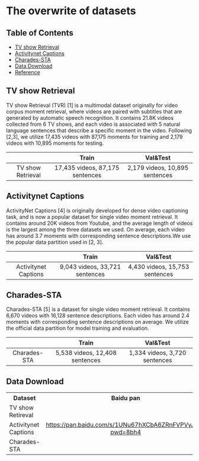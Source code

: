 # The overwrite of datasets

## Table of Contents
* [TV show Retrieval](#TVR)
* [Activitynet Captions](#Activitynet-Captions)
* [Charades-STA](#Charades-STA)
* [Data Download](#Data-Download)
* [Reference](#Reference)

## TV show Retrieval
TV show Retrieval (TVR) [1] is a multimodal dataset originally for video corpus moment retrieval, where videos are paired with subtitles that are generated by automatic speech recognition. It contains 21.8K videos collected from 6 TV shows, and each video is associated with 5 natural language sentences that describe a specific moment in the video. Following [2,3], we utilize
17,435 videos with 87,175 moments for training and 2,179 videos
with 10,895 moments for testing.

|             |Train  | Val&Test  |
| :---------: | :--: | :--: |
| TV show Retrieval | 17,435 videos, 87,175 sentences | 2,179 videos, 10,895 sentences|

## Activitynet Captions

ActivityNet Captions [4] is originally developed for dense video captioning task, and is now a popular dataset for single video moment retrieval. It contains around 20K videos from Youtube, and the average length of videos is the largest among the three datasets we used. On average, each video has around 3.7 moments with corresponding sentence descriptions.We use the popular data partition used in [2, 3].

|             |Train  | Val&Test  |
| :---------: | :--: | :--: |
| Activitynet Captions | 9,043 videos, 33,721 sentences | 4,430 videos, 15,753 sentences|

## Charades-STA

Charades-STA [5] is a dataset for single video moment retrieval. It contains 6,670 videos with 16,128 sentence descriptions. Each video has around 2.4 moments with corresponding sentence descriptions on average. We utilize the official data partition for model training and evaluation.

|             |Train  | Val&Test  |
| :---------: | :--: | :--: |
| Charades-STA | 5,538 videos, 12,408 sentences | 1,334 videos, 3,720 sentences|

## Data Download

<table>
        <tr align="center">
          <th style="width: 250px;">Dataset</th><th>Baidu pan</th><th>Aliyun</th>
        </tr>
        <tr>
            <td>TV show Retireval</td>
            <td rowspan="3" style="width: 200px;" align="center"><a href="https://pan.baidu.com/s/1UNu67hXCbA6ZRnFVPVyJOA?pwd=8bh4">https://pan.baidu.com/s/1UNu67hXCbA6ZRnFVPVyJOA?pwd=8bh4</a></td>
            <td><a href="http://8.210.46.84:8787/prvr/data/tvr.tar">http://8.210.46.84:8787/prvr/data/tvr.tar</a></td>
        </tr>
        <tr>
            <td style="width: 250px;">Activitynet Captions</td>
            <td><a href="http://8.210.46.84:8787/prvr/data/activitynet.tar">http://8.210.46.84:8787/prvr/data/activitynet.tar</a></td>
        </tr>
        <tr>
            <td>Charades-STA</td>
            <td><a href="http://8.210.46.84:8787/prvr/data/charades.tar">http://8.210.46.84:8787/prvr/data/charades.tar</a></td>
        </tr>
 </table>

